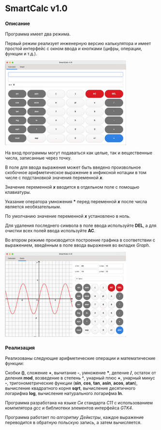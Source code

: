 <!DOCTYPE html>
<html lang="ru" dir="ltr">
<meta http-equiv="Content-Type" content="text/html; charset=utf-8" />
    <head>
    <title>SmartCalc_v1.0</title>
  </head>
  <body>
    <h1>SmartCalc v1.0</h1>
    <h3>Описание</h3>
    <p>Программа имеет два режима.</p>
    <p>Первый режим реализует инженерную версию калькулятора и имеет простой интерфейс с окном ввода и кнопками (цифры, операции, функции и т.д.).</p>
    <img src="img/mode1.png" alt="mode 1" width="400">
    <p>На вход программы могут подаваться как целые, так и вещественные числа, записанные через точку.</p>
    <p>В поле для ввода выражения может быть введено произвольное скобочное арифметическое выражение в инфиксной нотации в том числе с подстановкой значения переменной <b><i>x</i></b>.</p>
    <p>Значение переменной <b><i>x</i></b> вводится в отдельном поле с помощью клавиатуры.</p>
    <p>Указание оператора умножения <b>*</b> перед переменной <b><i>x</i></b> после числа является необязательным.</p>
    <p>По умолчанию значение переменной <b><i>x</i></b> установлено в ноль.</p>
    <p>Для удаления последнего символа в поле ввода используйте <b>DEL</b>, а для очистки всех полей ввода используйте <b>AC</b>.</p>
    <p>Во втором режиме производится построение графика в соответствии с выражением, введённым в поле ввода выражения во вкладке <i>Graph</i>.</p>
    <img src="img/mode2.png" alt="mode 2" width="400">
    <h3>Реализация</h3>
    <p>Реализованы следующие арифметические операции и математические функции:</p>
    <p>Скобки <b>()</b>, сложение <b>+</b>, вычитание <b>-</b>, умножение <b>*</b>, деление <b>/</b>, остаток от деления <b>mod</b>, возведение в степень <b>^</b>, унарный плюс <b>+</b>, унарный минус <b>-</b>, тригонометрические функции (<b>sin</b>, <b>cos</b>, <b>tan</b>, <b>asin</b>, <b>acos</b>, <b>atan</b>), вычисление квадратного корня <b>sqrt</b>, вычисление десятичного логарифма <b>log</b>, вычисление натурального логарифма <b>ln</b>.</p>
    <p>Программа разработана на языке <i>Си</i> стандарта <i>C11</i> с использованием компилятора <i>gcc</i> и библиотеки элементов интерфейса <i>GTK4</i>.</p>
    <p>Программа работает по <i>алгоритму Дейкстры</i>, каждое выражение переводится в обратную польскую запись, а затем вычисляется.</p> 
  </body>
</html>